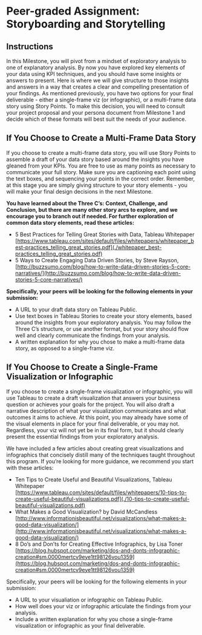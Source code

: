 # Peer-graded Assignment: Storyboarding and Storytelling
## Instructions
In this Milestone, you will pivot from a mindset of exploratory analysis to one of explanatory analysis. By now you have explored key elements of your data using KPI techniques, and you should have some insights or answers to present. Here is where we will give structure to those insights and answers in a way that creates a clear and compelling presentation of your findings. As mentioned previously, you have two options for your final deliverable - either a single-frame viz (or infographic), or a multi-frame data story using Story Points. To make this decision, you will need to consult your project proposal and your persona document from Milestone 1 and decide which of these formats will best suit the needs of your audience.

## If You Choose to Create a Multi-Frame Data Story
If you choose to create a multi-frame data story, you will use Story Points to assemble a draft of your data story based around the insights you have gleaned from your KPIs. You are free to use as many points as necessary to communicate your full story. Make sure you are captioning each point using the text boxes, and sequencing your points in the correct order. Remember, at this stage you are simply giving structure to your story elements - you will make your final design decisions in the next Milestone.  

**You have learned about the Three C’s: Context, Challenge, and Conclusion, but there are many other story arcs to explore, and we encourage you to branch out if needed. For further exploration of common data story elements, read these articles:**
* 5 Best Practices for Telling Great Stories with Data, Tableau Whitepaper [https://www.tableau.com/sites/default/files/whitepapers/whitepaper_best-practices_telling_great_stories.pdf](./whitepaper_best-practices_telling_great_stories.pdf)
* 5 Ways to Create Engaging Data Driven Stories, by Steve Rayson, [http://buzzsumo.com/blog/how-to-write-data-driven-stories-5-core-narratives/](http://buzzsumo.com/blog/how-to-write-data-driven-stories-5-core-narratives/)

**Specifically, your peers will be looking for the following elements in your submission:**
* A URL to your draft data story on Tableau Public.
* Use text boxes in Tableau Stories to create your story elements, based around the insights from your exploratory analysis. You may follow the Three C’s structure, or use another format, but your story should flow well and clearly communicate the findings from your analysis.
* A written explanation for why you chose to make a multi-frame data story, as opposed to a single-frame viz.

## If You Choose to Create a Single-Frame Visualization or Infographic
If you choose to create a single-frame visualization or infographic, you will use Tableau to create a draft visualization that answers your business question or achieves your goals for the project. You will also draft a narrative description of what your visualization communicates and what outcomes it aims to achieve. At this point, you may already have some of the visual elements in place for your final deliverable, or you may not. Regardless, your viz will not yet be in its final form, but it should clearly present the essential findings from your exploratory analysis.

We have included a few articles about creating great visualizations and infographics that concisely distill many of the techniques taught throughout this program. If you’re looking for more guidance, we recommend you start with these articles:
* Ten Tips to Create Useful and Beautiful Visualizations, Tableau Whitepaper [https://www.tableau.com/sites/default/files/whitepapers/10-tips-to-create-useful-beautiful-visualizations.pdf](./10-tips-to-create-useful-beautiful-visualizations.pdf)
* What Makes a Good Visualization? by David McCandless [http://www.informationisbeautiful.net/visualizations/what-makes-a-good-data-visualization/](http://www.informationisbeautiful.net/visualizations/what-makes-a-good-data-visualization/)
* 8 Do’s and Don’ts for Creating Effective Infographics, by Lisa Toner [https://blog.hubspot.com/marketing/dos-and-donts-infographic-creation#sm.0000mertcv9eye1tt98126vou1359](https://blog.hubspot.com/marketing/dos-and-donts-infographic-creation#sm.0000mertcv9eye1tt98126vou1359)

Specifically, your peers will be looking for the following elements in your submission:
* A URL to your visualiation or infographic on Tableau Public.
* How well does your viz or infographic articulate the findings from your analysis.
* Include a written explanation for why you chose a single-frame visualization or infographic as your final deliverable.
